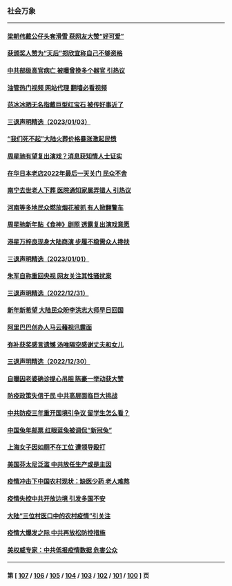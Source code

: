### 社会万象
---
#### [梁朝伟戴公仔头套滑雪 获网友大赞“好可爱”](../../pages/ncid282/n13899526.md?01050845) 
#### [获颁奖人赞为“天后”郑欣宜称自己不够资格](../../pages/ncid282/n13899543.md?01050845) 
#### [中共部级高官病亡 被曝曾换多个器官 引热议](../../pages/ncid282/n13898904.md?01050845) 
#### [油管热门视频 网站代理 翻墙必看视频](http://138.2.39.72:81/youtube.html?epic-marker?01050845)
#### [范冰冰晒无名指戴巨型红宝石 被传好事近了](../../pages/ncid282/n13898840.md?01050845) 
#### [三退声明精选（2023/01/03）](../../pages/ncid282/n13898946.md?01050845) 
#### [“我们死不起”大陆火葬价格暴涨激起民愤](../../pages/ncid282/n13898838.md?01050845) 
#### [周星驰有望复出演戏？消息获知情人士证实](../../pages/ncid282/n13898771.md?01050845) 
#### [在华日本老店2022年最后一天关门 民众不舍](../../pages/ncid282/n13898768.md?01050845) 
#### [南宁去世老人下葬 医院通知家属弄错人 引热议](../../pages/ncid282/n13898521.md?01050845) 
#### [河南等多地民众燃放烟花被抓 有人掀翻警车](../../pages/ncid282/n13898370.md?01050845) 
#### [周星驰新年贴《食神》剧照 透露复出演戏意愿](../../pages/ncid282/n13898157.md?01050845) 
#### [港星万梓良现身大陆商演 步履不稳需众人搀扶](../../pages/ncid282/n13897346.md?01050845) 
#### [三退声明精选（2023/01/01）](../../pages/ncid282/n13897440.md?01050845) 
#### [朱军自称重回央视 网友关注其性骚扰案](../../pages/ncid282/n13896377.md?01050845) 
#### [三退声明精选（2022/12/31）](../../pages/ncid282/n13896768.md?01050845) 
#### [新年新希望 大陆民众盼李洪志大师早日回国](../../pages/ncid282/n13896577.md?01050845) 
#### [阿里巴巴创办人马云藉视讯露面](../../pages/ncid282/n13896390.md?01050845) 
#### [弥补获奖感言遗憾 汤唯隔空感谢丈夫和女儿](../../pages/ncid282/n13895784.md?01050845) 
#### [三退声明精选（2022/12/30）](../../pages/ncid282/n13895871.md?01050845) 
#### [自曝因老婆确诊提心吊胆 陈豪一举动获大赞](../../pages/ncid282/n13895631.md?01050845) 
#### [防疫政策失信于民 中共高层面临巨大挑战](../../pages/ncid282/n13894627.md?01050845) 
#### [中共防疫三年重开国境引争议 留学生怎么看？](../../pages/ncid282/n13895442.md?01050845) 
#### [中国兔年邮票 红眼蓝兔被调侃“新冠兔”](../../pages/ncid282/n13895258.md?01050845) 
#### [上海女子因如厕不在工位 遭领导殴打](../../pages/ncid282/n13895226.md?01050845) 
#### [美国芬太尼泛滥 中共放任生产或是主因](../../pages/ncid282/n13894587.md?01050845) 
#### [疫情冲击下中国农村现状：缺医少药 老人难熬](../../pages/ncid282/n13894835.md?01050845) 
#### [疫情失控中共开放边境 引发多国不安](../../pages/ncid282/n13894300.md?01050845) 
#### [大陆“三位村医口中的农村疫情”引关注](../../pages/ncid282/n13894170.md?01050845) 
#### [疫情大爆发之际 中共再放松防控措施](../../pages/ncid282/n13894091.md?01050845) 
#### [美权威专家：中共低报疫情数据 危害公众](../../pages/ncid282/n13893851.md?01050845) 

---
#### 第 [ [107](./107.md?01050845) / [106](./106.md?01050845) / [105](./105.md?01050845) / [104](./104.md?01050845) / [103](./103.md?01050845) / [102](./102.md?01050845) / [101](./101.md?01050845) / [100](./100.md?01050845) ] 页
